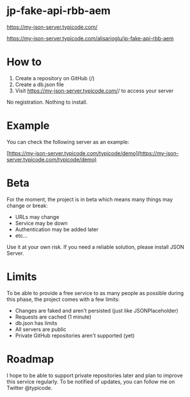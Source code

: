 # jp-fake-api-rbb-aem


https://my-json-server.typicode.com/

https://my-json-server.typicode.com/alisarioglu/jp-fake-api-rbb-aem


# How to

1. Create a repository on GitHub (<your-username>/<your-repo>)
2. Create a db.json file
3. Visit https://my-json-server.typicode.com/<your-username>/<your-repo> to access your server

No registration. Nothing to install.

# Example
You can check the following server as an example:

[https://my-json-server.typicode.com/typicode/demo](https://my-json-server.typicode.com/typicode/demo)

# Beta
For the moment, the project is in beta which means many things may change or break:

* URLs may change
* Service may be down
* Authentication may be added later
* etc...

Use it at your own risk. If you need a reliable solution, please install JSON Server.

# Limits
To be able to provide a free service to as many people as possible during this phase, the project comes with a few limits:

* Changes are faked and aren't persisted (just like JSONPlaceholder)
* Requests are cached (1 minute)
* db.json has limits
* All servers are public
* Private GitHub repositories aren't supported (yet)

# Roadmap
I hope to be able to support private repositories later and plan to improve this service regularly. To be notified of updates, you can follow me on Twitter @typicode.